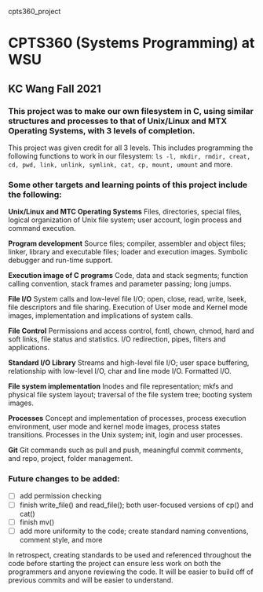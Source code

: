 cpts360_project

# CPTS360 (Systems Programming) at WSU
## KC Wang Fall 2021

### This project was to make our own filesystem in C, using similar structures and processes to that of Unix/Linux and MTX Operating Systems, with 3 levels of completion. 
This project was given credit for all 3 levels.
This includes programming the following functions to work in our filesystem:
  ```ls -l, mkdir, rmdir, creat, cd, pwd, link, unlink, symlink, cat, cp, mount, umount```
and more. 

### Some other targets and learning points of this project include the following:
  **Unix/Linux and MTC Operating Systems**
     Files, directories, special files, logical organization of 
     Unix file system; user account, login process and command
     execution.

  **Program development**
     Source files;  compiler, assembler and object files; 
     linker, library and executable files; loader and execution 
     images. Symbolic debugger and run-time support.

  **Execution image of C programs**
     Code, data and stack segments; function calling convention, 
     stack frames and parameter passing; long jumps.

  **File I/O**
     System calls and low-level file I/O; open, close, read, write, 
     lseek, file descriptors and file sharing. Execution of User 
     mode and Kernel mode images, implementation and implications 
     of system calls.

  **File Control**
     Permissions and access control, fcntl, chown, chmod, hard 
     and soft links, file status and statistics.
     I/O redirection, pipes, filters and applications.

  **Standard I/O Library**
     Streams and high-level file I/O; user space buffering, 
     relationship with low-level I/O,  char and line mode I/O. 
     Formatted I/O.

 **File system implementation**
     Inodes and file representation; mkfs and physical file 
     system layout; traversal of the file system tree; booting 
     system images.

  **Processes**
     Concept and implementation of processes, process execution 
     environment, user mode and kernel mode images, process
     states transitions. Processes in the Unix system; init, 
     login and user processes.
  
  **Git**
    Git commands such as pull and push, meaningful commit
    comments, and repo, project, folder management.

### Future changes to be added:
- [ ] add permission checking
- [ ] finish write_file() and read_file(); both user-focused versions of cp() and cat()
- [ ] finish mv()
- [ ] add more uniformity to the code; create standard naming conventions, comment style, and more 

In retrospect, creating standards to be used and referenced throughout the code before starting the project can ensure less work on both the programmers and anyone reviewing the code. It will be easier to build off of previous commits and will be easier to understand. 
